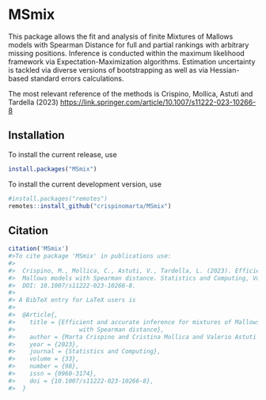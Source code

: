 
# MSmix

This package allows the fit and analysis of finite Mixtures of Mallows models with Spearman Distance 
for full and partial rankings with arbitrary missing positions. 
Inference is conducted within the maximum likelihood framework via Expectation-Maximization algorithms. 
Estimation uncertainty is tackled via diverse versions of bootstrapping as well as via Hessian-based 
standard errors calculations. 

The most relevant reference of the methods is Crispino, Mollica, Astuti and Tardella (2023) 
https://link.springer.com/article/10.1007/s11222-023-10266-8

## Installation

To install the current release, use

``` r
install.packages("MSmix")
```

To install the current development version, use

``` r
#install.packages("remotes")
remotes::install_github("crispinomarta/MSmix")
```

## Citation

``` r
citation('MSmix')
#>To cite package 'MSmix' in publications use:
#>
#>  Crispino, M., Mollica, C., Astuti, V., Tardella, L. (2023). Efficient and accurate inference for mixtures of
#>  Mallows models with Spearman distance. Statistics and Computing, Vol. 33(98), pages 442--458, ISSN: 0960-3174,
#>  DOI: 10.1007/s11222-023-10266-8.
#>
#> A BibTeX entry for LaTeX users is
#> 
#>  @Article{,
#>    title = {Efficient and accurate inference for mixtures of Mallows models
#>                  with Spearman distance},
#>    author = {Marta Crispino and Cristina Mollica and Valerio Astuti and Luca Tardella},
#>    year = {2023},
#>    journal = {Statistics and Computing},
#>    volume = {33},
#>    number = {98},
#>    issn = {0960-3174},
#>    doi = {10.1007/s11222-023-10266-8},
#>  }

```
</div>
